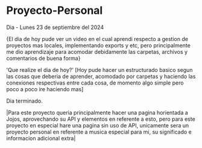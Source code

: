 # Proyecto-Personal

Dia - Lunes 23 de septiembre del 2024

{El dia de hoy pude ver un video en el cual aprendi respecto a gestion de proyectos mas locales, implementando exports y etc, pero principalmente me dio aprendizaje para acomodar debidamente las carpetas, archivos y comentarios de buena forma}

'Que realize el dia de hoy?'
[Hoy pude hacer un estructurado basico segun las cosas que deberia de aprender, acomodado por carpetas y haciendo las conexiones respectivas entre cada cosa, de momento algo simple pero poco a poco ire haciendo mas]

Dia terminado.

|Para este proyecto queria principalmente hacer una pagina horientada a Jojos, aprovechando su API y elementos en referente a esto, pero para este proyecto en especial hare una pagina sin uso de API, unicamente sera un proyecto personal en referente a musica especial para mi, su significado e informacion adicional extra|